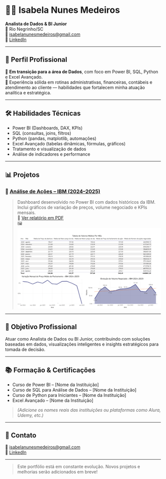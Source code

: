 # 👩‍💻 Isabela Nunes Medeiros

**Analista de Dados & BI Junior**  
📍 Rio Negrinho/SC  
📧 isabelanunesmedeiros@gmail.com  
🔗 [LinkedIn](https://www.linkedin.com/in/seu-perfil)  

---

## 📌 Perfil Profissional

🎯 **Em transição para a área de Dados**, com foco em Power BI, SQL, Python e Excel Avançado.  
💼 Experiência sólida em rotinas administrativas, financeiras, contábeis e atendimento ao cliente — habilidades que fortalecem minha atuação analítica e estratégica.

---

## 🛠️ Habilidades Técnicas

- Power BI (Dashboards, DAX, KPIs)  
- SQL (consultas, joins, filtros)  
- Python (pandas, matplotlib, automações)  
- Excel Avançado (tabelas dinâmicas, fórmulas, gráficos)  
- Tratamento e visualização de dados  
- Análise de indicadores e performance  

---

## 📊 Projetos

### 🔹 [Análise de Ações – IBM (2024–2025)](projects.md)
> Dashboard desenvolvido no Power BI com dados históricos da IBM.  
> Inclui gráficos de variação de preços, volume negociado e KPIs mensais.  
📎 [Ver relatório em PDF](ibm.pdf)  
🖼️ ![Visualização do Projeto](ibm.png)

---

## 🎯 Objetivo Profissional

Atuar como Analista de Dados ou BI Junior, contribuindo com soluções baseadas em dados, visualizações inteligentes e insights estratégicos para tomada de decisão.

---

## 📚 Formação & Certificações

- Curso de Power BI – [Nome da Instituição]  
- Curso de SQL para Análise de Dados – [Nome da Instituição]  
- Curso de Python para Iniciantes – [Nome da Instituição]  
- Excel Avançado – [Nome da Instituição]  

> *(Adicione os nomes reais das instituições ou plataformas como Alura, Udemy, etc.)*

---

## 🤝 Contato

📧 isabelanunesmedeiros@gmail.com  
🔗 [LinkedIn](https://www.linkedin.com/in/seu-perfil)

---

> Este portfólio está em constante evolução. Novos projetos e melhorias serão adicionados em breve!
